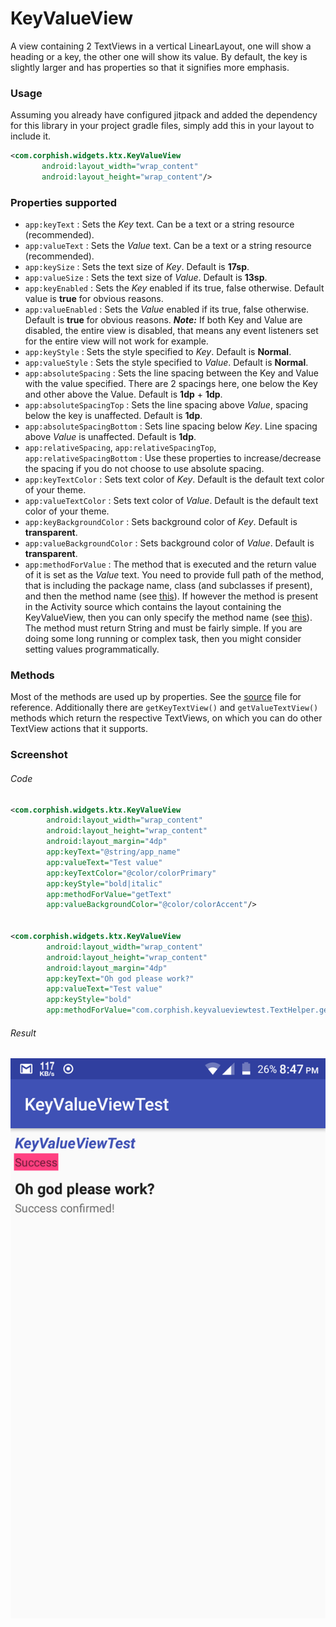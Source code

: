 # KeyValueView
A view containing 2 TextViews in a vertical LinearLayout, one will show a heading or a key, the other one will show its value. By default, the key is slightly larger and has properties so that it signifies more emphasis.

### Usage
Assuming you already have configured jitpack and added the dependency for this library in your project gradle files, simply add this in your layout to include it.
```xml
<com.corphish.widgets.ktx.KeyValueView
       android:layout_width="wrap_content"
       android:layout_height="wrap_content"/>
```

### Properties supported
- `app:keyText` : Sets the _Key_ text. Can be a text or a string resource (recommended).
- `app:valueText` : Sets the _Value_ text. Can be a text or a string resource (recommended).
- `app:keySize` : Sets the text size of _Key_. Default is __17sp__.
- `app:valueSize` : Sets the text size of _Value_. Default is __13sp__.
- `app:keyEnabled` : Sets the _Key_ enabled if its true, false otherwise. Default value is __true__ for obvious reasons.
- `app:valueEnabled` : Sets the _Value_ enabled if its true, false otherwise. Default is __true__ for obvious reasons. ___Note:___ If both Key and Value are disabled, the entire view is disabled, that means any event listeners set for the entire view will not work for example.
- `app:keyStyle` : Sets the style specified to _Key_. Default is __Normal__.
- `app:valueStyle` : Sets the style specified to _Value_. Default is __Normal__.
- `app:absoluteSpacing` : Sets the line spacing between the Key and Value with the value specified. There are 2 spacings here, one below the Key and other above the Value. Default is __1dp__ + __1dp__.
- `app:absoluteSpacingTop` : Sets the line spacing above _Value_, spacing below the key is unaffected. Default is __1dp__.
- `app:absoluteSpacingBottom` : Sets line spacing below _Key_. Line spacing above _Value_ is unaffected. Default is __1dp__.
- `app:relativeSpacing`, `app:relativeSpacingTop`, `app:relativeSpacingBottom` : Use these properties to increase/decrease the spacing if you do not choose to use absolute spacing.
- `app:keyTextColor` : Sets text color of _Key_. Default is the default text color of your theme.
- `app:valueTextColor` : Sets text color of _Value_. Default is the default text color of your theme.
- `app:keyBackgroundColor` : Sets background color of _Key_. Default is __transparent__.
- `app:valueBackgroundColor` : Sets background color of _Value_. Default is __transparent__.
- `app:methodForValue` : The method that is executed and the return value of it is set as the _Value_ text. You need to provide full path of the method, that is including the package name, class (and subclasses if present), and then the method name (see [this](https://github.com/corphish/Widgets/blob/master/app/src/main/res/layout/activity_main.xml#L29)). If however the method is present in the Activity source which contains the layout containing the KeyValueView, then you can only specify the method name (see [this](https://github.com/corphish/Widgets/blob/master/app/src/main/res/layout/activity_main.xml#L19)). The method must return String and must be fairly simple. If you are doing some long running or complex task, then you might consider setting values programmatically.

### Methods
Most of the methods are used up by properties. See the [source](https://github.com/corphish/widgets-ktx/blob/master/widgets-ktx/src/main/java/com/corphish/widgets/ktx/KeyValueView.kt) file for reference.
Additionally there are `getKeyTextView()` and `getValueTextView()` methods which return the respective TextViews, on which you can do other TextView actions that it supports.

### Screenshot
###### Code
```xml
<com.corphish.widgets.ktx.KeyValueView
        android:layout_width="wrap_content"
        android:layout_height="wrap_content"
        android:layout_margin="4dp"
        app:keyText="@string/app_name"
        app:valueText="Test value"
        app:keyTextColor="@color/colorPrimary"
        app:keyStyle="bold|italic"
        app:methodForValue="getText"
        app:valueBackgroundColor="@color/colorAccent"/>  
        

<com.corphish.widgets.ktx.KeyValueView
        android:layout_width="wrap_content"
        android:layout_height="wrap_content"
        android:layout_margin="4dp"
        app:keyText="Oh god please work?"
        app:valueText="Test value"
        app:keyStyle="bold"
        app:methodForValue="com.corphish.keyvalueviewtest.TextHelper.getSomeText"/>
```  
###### Result
![](assets/kv.png) 